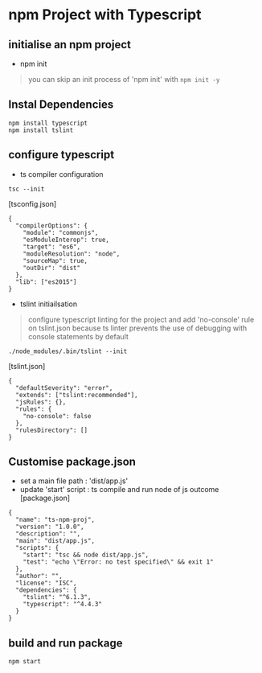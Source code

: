 # npm Project with Typescript

## initialise an npm project
- npm init
> you can skip an init process of 'npm init' with ``` npm init -y ```

## Instal Dependencies

```
npm install typescript
npm install tslint
```

## configure typescript
- ts compiler configuration
```
tsc --init
```
[tsconfig.json]
```
{
  "compilerOptions": {
    "module": "commonjs",
    "esModuleInterop": true,
    "target": "es6",
    "moduleResolution": "node",
    "sourceMap": true,
    "outDir": "dist"
  },
  "lib": ["es2015"]
}
```

- tslint initiailsation
> configure typescript linting for the project and add 'no-console' rule on tslint.json because ts linter prevents the use of debugging with console statements by default
```
./node_modules/.bin/tslint --init
```
[tslint.json]
```
{
  "defaultSeverity": "error",
  "extends": ["tslint:recommended"],
  "jsRules": {},
  "rules": {
    "no-console": false
  },
  "rulesDirectory": []
}
```

## Customise package.json
- set a main file path : 'dist/app.js'
- update 'start' script : ts compile and run node of js outcome
[package.json]
```
{
  "name": "ts-npm-proj",
  "version": "1.0.0",
  "description": "",
  "main": "dist/app.js",
  "scripts": {
    "start": "tsc && node dist/app.js",
    "test": "echo \"Error: no test specified\" && exit 1"
  },
  "author": "",
  "license": "ISC",
  "dependencies": {
    "tslint": "^6.1.3",
    "typescript": "^4.4.3"
  }
}
```

## build and run package
```
npm start
```

